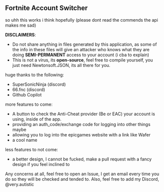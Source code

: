 ## Fortnite Account Switcher

so uhh this works i think hopefully (please dont read the commends the api makes me sad)

**DISCLAIMERS**:
 - Do not share anything in files generated by this application, as some of the info in these files will give an attacker who knows what they are doing **SEMI-PERMANENT** access to your account (i cba to explain)
 - This is not a virus, its **open-source**, feel free to compile yourself, you just need Newtonsoft.JSON, its all there for you.

huge thanks to the following:
 - SuperSonicNinja (discord)
 - 66.fnc (discord)
 - Github Copilot 

more features to come:
 - A button to check the Anti-Cheat provider (Be or EAC) your account is using, inside of the app.
 - providing an auth_code/exchange code for logging into other things maybe
 - allowing you to log into the epicgames website with a link like Wafer
 - a cool name

less features to not come:
 - a better design, I cannot be fucked, make a pull request with a fancy design if you feel inclined to

Any concerns at all, feel free to open an Issue, I get an email every time you do so they will be checked and tended to.
Also, feel free to add my Discord, @very.autistic 
